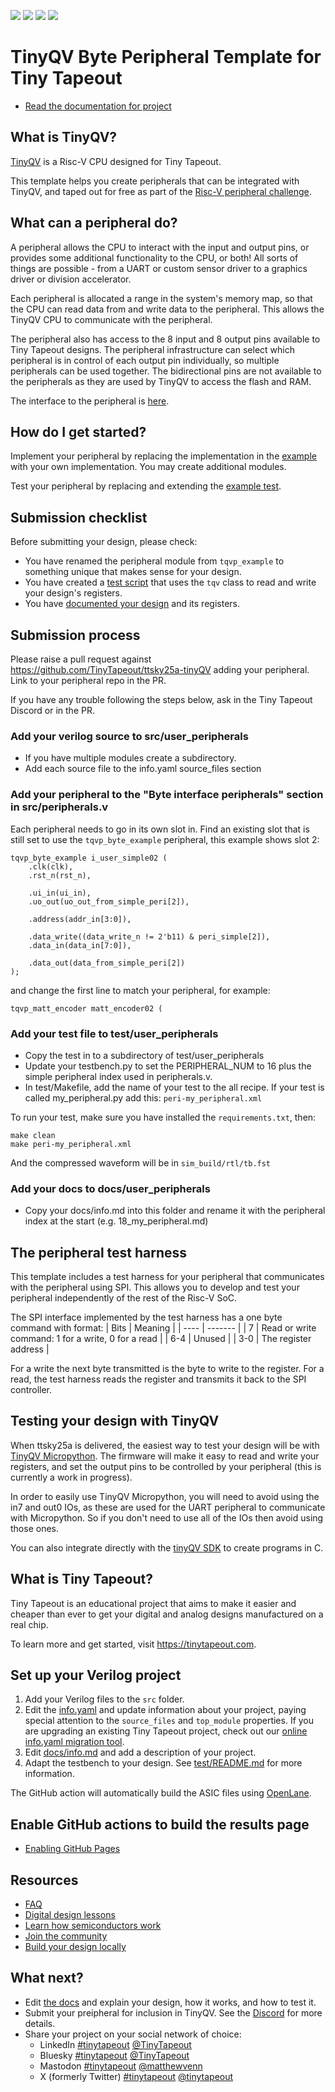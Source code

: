 ![](../../workflows/gds/badge.svg) ![](../../workflows/docs/badge.svg) ![](../../workflows/test/badge.svg) ![](../../workflows/fpga/badge.svg)

# TinyQV Byte Peripheral Template for Tiny Tapeout

- [Read the documentation for project](docs/info.md)

## What is TinyQV?

[TinyQV](https://github.com/TinyTapeout/ttsky25a-tinyQV) is a Risc-V CPU designed for Tiny Tapeout.

This template helps you create peripherals that can be integrated with TinyQV, and taped out for free as part of the [Risc-V peripheral challenge](https://tinytapeout.com/competitions/risc-v-peripheral/).

## What can a peripheral do?

A peripheral allows the CPU to interact with the input and output pins, or provides some additional functionality to the CPU, or both!  All sorts of things are possible - from a UART or custom sensor driver to a graphics driver or division accelerator.

Each peripheral is allocated a range in the system's memory map, so that the CPU can read data from and write data to the peripheral.  This allows the TinyQV CPU to communicate with the peripheral.

The peripheral also has access to the 8 input and 8 output pins available to Tiny Tapeout designs.  The peripheral infrastructure can select which peripheral is in control of each output pin individually, so multiple peripherals can be used together.  The bidirectional pins are not available to the peripherals as they are used by TinyQV to access the flash and RAM.

The interface to the peripheral is [here](src/peripheral.v#L13-L27).

## How do I get started?

Implement your peripheral by replacing the implementation in the [example](src/peripheral.v#L29-L49) with your own implementation.  You may create additional modules.

Test your peripheral by replacing and extending the [example test](test/test.py#L33-L51).

## Submission checklist

Before submitting your design, please check:
- You have renamed the peripheral module from `tqvp_example` to something unique that makes sense for your design.
- You have created a [test script](test/test.py) that uses the `tqv` class to read and write your design's registers.
- You have [documented your design](docs/info.md) and its registers.

## Submission process

Please raise a pull request against https://github.com/TinyTapeout/ttsky25a-tinyQV adding your peripheral.  Link to your peripheral repo in the PR.

If you have any trouble following the steps below, ask in the Tiny Tapeout Discord or in the PR.

### Add your verilog source to src/user_peripherals

* If you have multiple modules create a subdirectory.
* Add each source file to the info.yaml source_files section

### Add your peripheral to the "Byte interface peripherals" section in src/peripherals.v

Each peripheral needs to go in its own slot in.  Find an existing slot that is still set to use the `tqvp_byte_example` peripheral, this example shows slot 2:

    tqvp_byte_example i_user_simple02 (
        .clk(clk),
        .rst_n(rst_n),

        .ui_in(ui_in),
        .uo_out(uo_out_from_simple_peri[2]),

        .address(addr_in[3:0]),

        .data_write((data_write_n != 2'b11) & peri_simple[2]),
        .data_in(data_in[7:0]),

        .data_out(data_from_simple_peri[2])
    );

and change the first line to match your peripheral, for example:

    tqvp_matt_encoder matt_encoder02 (

### Add your test file to test/user_peripherals

* Copy the test in to a subdirectory of test/user_peripherals
* Update your testbench.py to set the PERIPHERAL_NUM to 16 plus the simple peripheral index used in peripherals.v.
* In test/Makefile, add the name of your test to the all recipe. If your test is called my_peripheral.py add this: `peri-my_peripheral.xml`

To run your test, make sure you have installed the `requirements.txt`, then:

    make clean
    make peri-my_peripheral.xml

And the compressed waveform will be in `sim_build/rtl/tb.fst`

### Add your docs to docs/user_peripherals

* Copy your docs/info.md into this folder and rename it with the peripheral index at the start (e.g. 18_my_peripheral.md)

## The peripheral test harness

This template includes a test harness for your peripheral that communicates with the peripheral using SPI.  This allows you to develop and test your peripheral independently of the rest of the Risc-V SoC.

The SPI interface implemented by the test harness has a one byte command with format:
| Bits | Meaning |
| ---- | ------- |
| 7    | Read or write command: 1 for a write, 0 for a read |
| 6-4  | Unused |
| 3-0  | The register address |

For a write the next byte transmitted is the byte to write to the register.  For a read, the test harness reads the register and transmits it back to the SPI controller.

## Testing your design with TinyQV

When ttsky25a is delivered, the easiest way to test your design will be with [TinyQV Micropython](https://github.com/MichaelBell/micropython/tree/tinyqv-sky25a/ports/tinyQV).  The firmware will make it easy to read and write your registers, and set the output pins to be controlled by your peripheral (this is currently a work in progress).

In order to easily use TinyQV Micropython, you will need to avoid using the in7 and out0 IOs, as these are used for the UART peripheral to communicate with Micropython.  So if you don't need to use all of the IOs then avoid using those ones.

You can also integrate directly with the [tinyQV SDK](https://github.com/MichaelBell/tinyQV-sdk/tree/ttsky25a) to create programs in C.

## What is Tiny Tapeout?

Tiny Tapeout is an educational project that aims to make it easier and cheaper than ever to get your digital and analog designs manufactured on a real chip.

To learn more and get started, visit https://tinytapeout.com.

## Set up your Verilog project

1. Add your Verilog files to the `src` folder.
2. Edit the [info.yaml](info.yaml) and update information about your project, paying special attention to the `source_files` and `top_module` properties. If you are upgrading an existing Tiny Tapeout project, check out our [online info.yaml migration tool](https://tinytapeout.github.io/tt-yaml-upgrade-tool/).
3. Edit [docs/info.md](docs/info.md) and add a description of your project.
4. Adapt the testbench to your design. See [test/README.md](test/README.md) for more information.

The GitHub action will automatically build the ASIC files using [OpenLane](https://www.zerotoasiccourse.com/terminology/openlane/).

## Enable GitHub actions to build the results page

- [Enabling GitHub Pages](https://tinytapeout.com/faq/#my-github-action-is-failing-on-the-pages-part)

## Resources

- [FAQ](https://tinytapeout.com/faq/)
- [Digital design lessons](https://tinytapeout.com/digital_design/)
- [Learn how semiconductors work](https://tinytapeout.com/siliwiz/)
- [Join the community](https://tinytapeout.com/discord)
- [Build your design locally](https://www.tinytapeout.com/guides/local-hardening/)

## What next?

- Edit [the docs](docs/info.md) and explain your design, how it works, and how to test it.
- Submit your preipheral for inclusion in TinyQV.  See the [Discord](https://tinytapeout.com/discord) for more details.
- Share your project on your social network of choice:
  - LinkedIn [#tinytapeout](https://www.linkedin.com/search/results/content/?keywords=%23tinytapeout) [@TinyTapeout](https://www.linkedin.com/company/100708654/)
  - Bluesky [#tinytapeout](https://bsky.app/hashtag/TinyTapeout) [@TinyTapeout](https://bsky.app/profile/tinytapeout.com)
  - Mastodon [#tinytapeout](https://chaos.social/tags/tinytapeout) [@matthewvenn](https://chaos.social/@matthewvenn)
  - X (formerly Twitter) [#tinytapeout](https://twitter.com/hashtag/tinytapeout) [@tinytapeout](https://twitter.com/tinytapeout)
